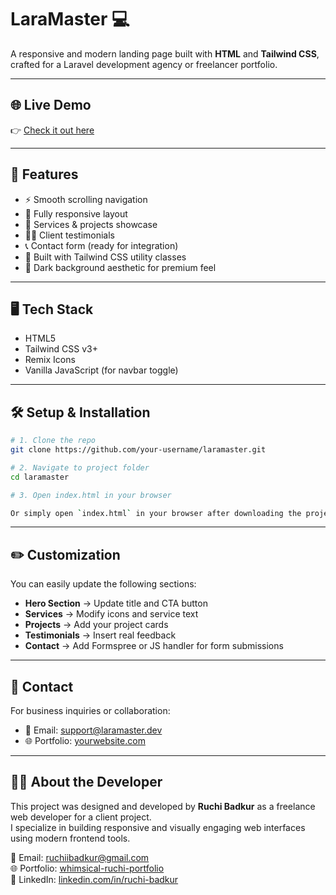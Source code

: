 # LaraMaster 💻

A responsive and modern landing page built with **HTML** and **Tailwind CSS**, crafted for a Laravel development agency or freelancer portfolio.

---

## 🌐 Live Demo

👉 [Check it out here](https://ruchibadkur.github.io/laramaster/#)

---

## 🚀 Features

- ⚡ Smooth scrolling navigation
- 📱 Fully responsive layout
- 💼 Services & projects showcase
- 🧑‍💼 Client testimonials
- 📞 Contact form (ready for integration)
- 🎨 Built with Tailwind CSS utility classes
- 🌙 Dark background aesthetic for premium feel

---

## 🖥️ Tech Stack

- HTML5
- Tailwind CSS v3+
- Remix Icons
- Vanilla JavaScript (for navbar toggle)


---

## 🛠️ Setup & Installation

```bash
# 1. Clone the repo
git clone https://github.com/your-username/laramaster.git

# 2. Navigate to project folder
cd laramaster

# 3. Open index.html in your browser

Or simply open `index.html` in your browser after downloading the project.
```

---

## ✏️ Customization  
You can easily update the following sections:

- **Hero Section** → Update title and CTA button  
- **Services** → Modify icons and service text  
- **Projects** → Add your project cards  
- **Testimonials** → Insert real feedback  
- **Contact** → Add Formspree or JS handler for form submissions  

---

## 📩 Contact  
For business inquiries or collaboration:

- 📧 Email: [support@laramaster.dev](mailto:support@laramaster.dev)  
- 🌐 Portfolio: [yourwebsite.com](https://yourwebsite.com)  


---

## 🙋‍♀️ About the Developer

This project was designed and developed by **Ruchi Badkur** as a freelance web developer for a client project.  
I specialize in building responsive and visually engaging web interfaces using modern frontend tools.

📧 Email: [ruchiibadkur@gmail.com](mailto:ruchiibadkur@gmail.com)  
🌐 Portfolio: [whimsical-ruchi-portfolio](https://whimsical-ruchi-portfolio.netlify.app/)  
💼 LinkedIn: [linkedin.com/in/ruchi-badkur](https://www.linkedin.com/in/ruchi-badkur/)
